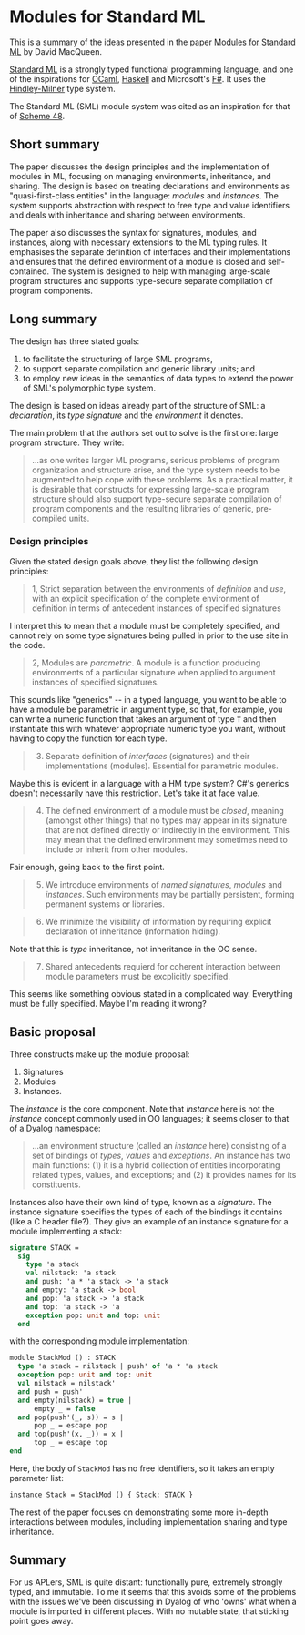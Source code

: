 # Modules for Standard ML

This is a summary of the ideas presented in the paper [Modules for Standard ML](https://dl.acm.org/doi/pdf/10.1145/800055.802036) by David MacQueen.

[Standard ML](https://en.wikipedia.org/wiki/Standard_ML) is a strongly typed functional programming language, and one of the inspirations for [OCaml](https://ocaml.org/), [Haskell](https://www.haskell.org/) and Microsoft's [F#](https://learn.microsoft.com/en-us/dotnet/fsharp/what-is-fsharp). It uses the [Hindley-Milner](https://en.wikipedia.org/wiki/Hindley%E2%80%93Milner_type_system) type system. 

The Standard ML (SML) module system was cited as an inspiration for that of [Scheme 48](https://github.com/xpqz/dyamod/blob/main/S48M.md).

## Short summary

The paper discusses the design principles and the implementation of modules in ML, focusing on managing environments, inheritance, and sharing. The design is based on treating declarations and environments as "quasi-first-class entities" in the language: *modules* and *instances*. The system supports abstraction with respect to free type and value identifiers and deals with inheritance and sharing between environments. 

The paper also discusses the syntax for signatures, modules, and instances, along with necessary extensions to the ML typing rules. It emphasises the separate definition of interfaces and their implementations and ensures that the defined environment of a module is closed and self-contained. The system is designed to help with managing large-scale program structures and supports type-secure separate compilation of program components.

## Long summary

The design has three stated goals:

1. to facilitate the structuring of large SML programs,
1. to support separate compilation and generic library units; and
1. to employ new ideas in the semantics of data types to extend the power of SML's polymorphic type system.

The design is based on ideas already part of the structure of SML: a *declaration*, its *type signature* and the *environment* it denotes.

The main problem that the authors set out to solve is the first one: large program structure. They write:

> ...as one writes larger ML programs, serious problems of program organization and structure arise, and the type system needs to be augmented to help cope with these problems. As a practical matter, it is desirable that constructs for expressing large-scale program structure should also support type-secure separate compilation of program components and the resulting libraries of generic, pre-compiled units.

### Design principles

Given the stated design goals above, they list the following design principles:

> 1, Strict separation between the environments of *definition* and *use*, with an explicit specification of the complete environment of definition in terms of antecedent instances of specified signatures

I interpret this to mean that a module must be completely specified, and cannot rely on some type signatures being pulled in prior to the use site in the code. 

> 2, Modules are *parametric*. A module is a function producing environments of a particular signature when applied to argument instances of specified signatures.

This sounds like "generics" -- in a typed language, you want to be able to have a module be parametric in argument type, so that, for example, you can write a numeric function that takes an argument of type `T` and then instantiate this with whatever appropriate numeric type you want, without having to copy the function for each type.

> 3. Separate definition of *interfaces* (signatures) and their implementations (modules). Essential for parametric modules. 

Maybe this is evident in a language with a HM type system? C#'s generics doesn't necessarily have this restriction. Let's take it at face value.

> 4. The defined environment of a module must be *closed*, meaning (amongst other things) that no types may appear in its signature that are not defined directly or indirectly in the environment. This may mean that the defined environment may sometimes need to include or inherit from other modules. 

Fair enough, going back to the first point.

> 5. We introduce environments of *named signatures*, *modules* and *instances*. Such environments may be partially persistent, forming permanent systems or libraries.

> 6. We minimize the visibility of information by requiring explicit declaration of inheritance (information hiding).

Note that this is *type* inheritance, not inheritance in the OO sense. 

> 7. Shared antecedents requierd for coherent interaction between module parameters must be excplicitly specified.

This seems like something obvious stated in a complicated way. Everything must be fully specified. Maybe I'm reading it wrong?

## Basic proposal

Three constructs make up the module proposal:

1. Signatures
1. Modules
1. Instances. 

The *instance* is the core component. Note that *instance* here is not the *instance* concept commonly used in OO languages; it seems closer to that of a Dyalog namespace:

> ...an environment structure (called an *instance* here) consisting of a set of bindings of *types*, *values* and *exceptions*. An instance has two main functions: (1) it is a hybrid collection of entities incorporating related types, values, and exceptions; and (2) it provides names for its constituents. 

Instances also have their own kind of type, known as a *signature*. The instance signature specifies the types of each of the bindings it contains (like a C header file?). They give an example of an instance signature for a module implementing a stack:

```sml
signature STACK =
  sig
    type 'a stack
    val nilstack: 'a stack
    and push: 'a * 'a stack -> 'a stack
    and empty: 'a stack -> bool
    and pop: 'a stack -> 'a stack
    and top: 'a stack -> 'a
    exception pop: unit and top: unit
  end
```

with the corresponding module implementation:

```sml
module StackMod () : STACK
  type 'a stack = nilstack | push' of 'a * 'a stack
  exception pop: unit and top: unit
  val nilstack = nilstack'
  and push = push'
  and empty(nilstack) = true |
      empty _ = false
  and pop(push'(_, s)) = s |
      pop _ = escape pop
  and top(push'(x, _)) = x |
      top _ = escape top
end
```

Here, the body of `StackMod` has no free identifiers, so it takes an empty parameter list:

```sml
instance Stack = StackMod () { Stack: STACK }
```

The rest of the paper focuses on demonstrating some more in-depth interactions between modules, including implementation sharing and type inheritance.

## Summary

For us APLers, SML is quite distant: functionally pure, extremely strongly typed, and immutable. To me it seems that this avoids some of the problems with the issues we've been discussing in Dyalog of who 'owns' what when a module is imported in different places. With no mutable state, that sticking point goes away.












